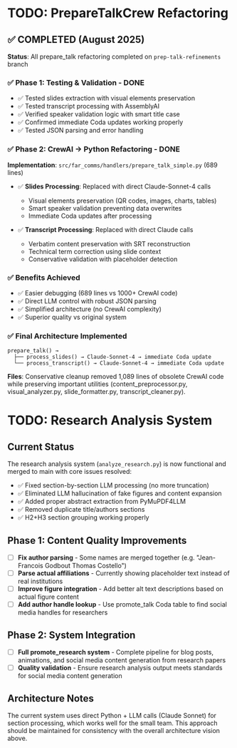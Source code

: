 # TODO: PrepareTalkCrew Refactoring

## ✅ COMPLETED (August 2025)
**Status**: All prepare_talk refactoring completed on `prep-talk-refinements` branch

### ✅ Phase 1: Testing & Validation - DONE
- ✅ Tested slides extraction with visual elements preservation
- ✅ Tested transcript processing with AssemblyAI  
- ✅ Verified speaker validation logic with smart title case
- ✅ Confirmed immediate Coda updates working properly
- ✅ Tested JSON parsing and error handling

### ✅ Phase 2: CrewAI → Python Refactoring - DONE
**Implementation**: `src/far_comms/handlers/prepare_talk_simple.py` (689 lines)

- ✅ **Slides Processing**: Replaced with direct Claude-Sonnet-4 calls
  - Visual elements preservation (QR codes, images, charts, tables)
  - Smart speaker validation preventing data overwrites
  - Immediate Coda updates after processing
  
- ✅ **Transcript Processing**: Replaced with direct Claude calls  
  - Verbatim content preservation with SRT reconstruction
  - Technical term correction using slide context
  - Conservative validation with placeholder detection

### ✅ Benefits Achieved
- ✅ Easier debugging (689 lines vs 1000+ CrewAI code)
- ✅ Direct LLM control with robust JSON parsing
- ✅ Simplified architecture (no CrewAI complexity)
- ✅ Superior quality vs original system

### ✅ Final Architecture Implemented
```
prepare_talk() → 
  ├── process_slides() → Claude-Sonnet-4 → immediate Coda update
  └── process_transcript() → Claude-Sonnet-4 → immediate Coda update
```

**Files**: Conservative cleanup removed 1,089 lines of obsolete CrewAI code while preserving important utilities (content_preprocessor.py, visual_analyzer.py, slide_formatter.py, transcript_cleaner.py).

# TODO: Research Analysis System

## Current Status
The research analysis system (`analyze_research.py`) is now functional and merged to main with core issues resolved:
- ✅ Fixed section-by-section LLM processing (no more truncation)
- ✅ Eliminated LLM hallucination of fake figures and content expansion  
- ✅ Added proper abstract extraction from PyMuPDF4LLM
- ✅ Removed duplicate title/authors sections
- ✅ H2+H3 section grouping working properly

## Phase 1: Content Quality Improvements
- [ ] **Fix author parsing** - Some names are merged together (e.g. "Jean-Francois Godbout Thomas Costello")
- [ ] **Parse actual affiliations** - Currently showing placeholder text instead of real institutions
- [ ] **Improve figure integration** - Add better alt text descriptions based on actual figure content
- [ ] **Add author handle lookup** - Use promote_talk Coda table to find social media handles for researchers

## Phase 2: System Integration  
- [ ] **Full promote_research system** - Complete pipeline for blog posts, animations, and social media content generation from research papers
- [ ] **Quality validation** - Ensure research analysis output meets standards for social media content generation

## Architecture Notes
The current system uses direct Python + LLM calls (Claude Sonnet) for section processing, which works well for the small team. This approach should be maintained for consistency with the overall architecture vision above.